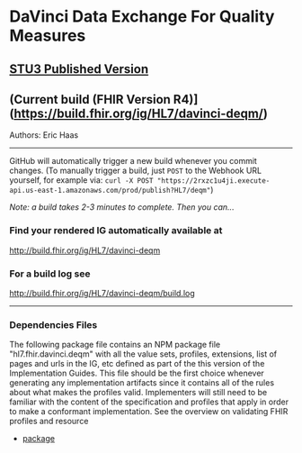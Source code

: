 # DaVinci Data Exchange For Quality Measures

## [STU3 Published Version](http://hl7.org/fhir/us/davinci-deqm/STU1)

## (Current build (FHIR Version R4)](https://build.fhir.org/ig/HL7/davinci-deqm/)

Authors:  Eric Haas

-----

GitHub will automatically trigger a new build whenever you commit changes.
(To manually trigger a build, just `POST` to the Webhook URL yourself, for example via:
`curl -X POST "https://2rxzc1u4ji.execute-api.us-east-1.amazonaws.com/prod/publish?HL7/deqm"`)

*Note: a build takes 2-3 minutes to complete. Then you can...*

### Find your rendered IG automatically available at

http://build.fhir.org/ig/HL7/davinci-deqm

### For a build log see

http://build.fhir.org/ig/HL7/davinci-deqm/build.log

---

### Dependencies Files

The following package file contains an NPM package file "hl7.fhir.davinci.deqm" with all the value sets, profiles, extensions, list of pages and urls in the IG, etc defined as part of the this version of the Implementation Guides. This file should be the first choice whenever generating any implementation artifacts since it contains all of the rules about what makes the profiles valid. Implementers will still need to be familiar with the content of the specification and profiles that apply in order to make a conformant implementation. See the overview on validating FHIR profiles and resource

- [package](http://build.fhir.org/ig/HL7/davinci-deqm/package.tgz)

